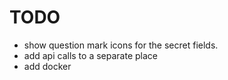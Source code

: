 # TODO

* show question mark icons for the secret fields.
* add api calls to a separate place
* add docker